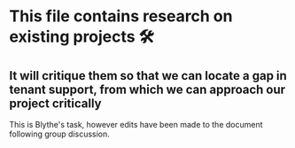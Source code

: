 # This file contains research on existing projects 🛠️
## It will critique them so that we can locate a gap in tenant support, from which we can approach our project critically 

This is Blythe's task, however edits have been made to the document following group discussion.
